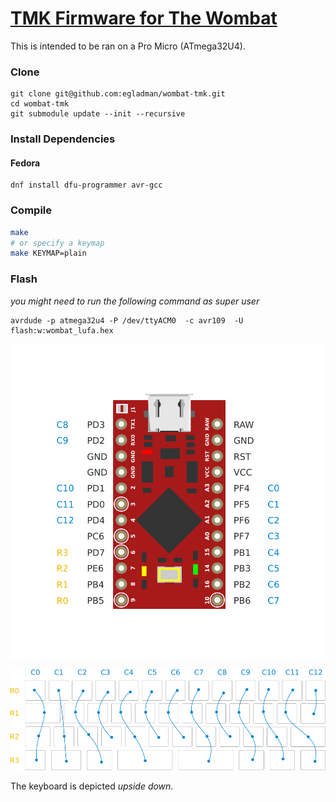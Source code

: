 # [TMK Firmware for The Wombat](https://github.com/egladman/wombat-tmk)

This is intended to be ran on a Pro Micro (ATmega32U4).

### Clone
```
git clone git@github.com:egladman/wombat-tmk.git
cd wombat-tmk
git submodule update --init --recursive
```

### Install Dependencies

#### Fedora

```
dnf install dfu-programmer avr-gcc
```

### Compile
```bash
make
# or specify a keymap
make KEYMAP=plain
```

### Flash
*you might need to run the following command as super user*
```
avrdude -p atmega32u4 -P /dev/ttyACM0  -c avr109  -U flash:w:wombat_lufa.hex
```


![Pinout](/images/pinout.png)

![Wiring](/images/wiring.png)

The keyboard is depicted *upside down*.
